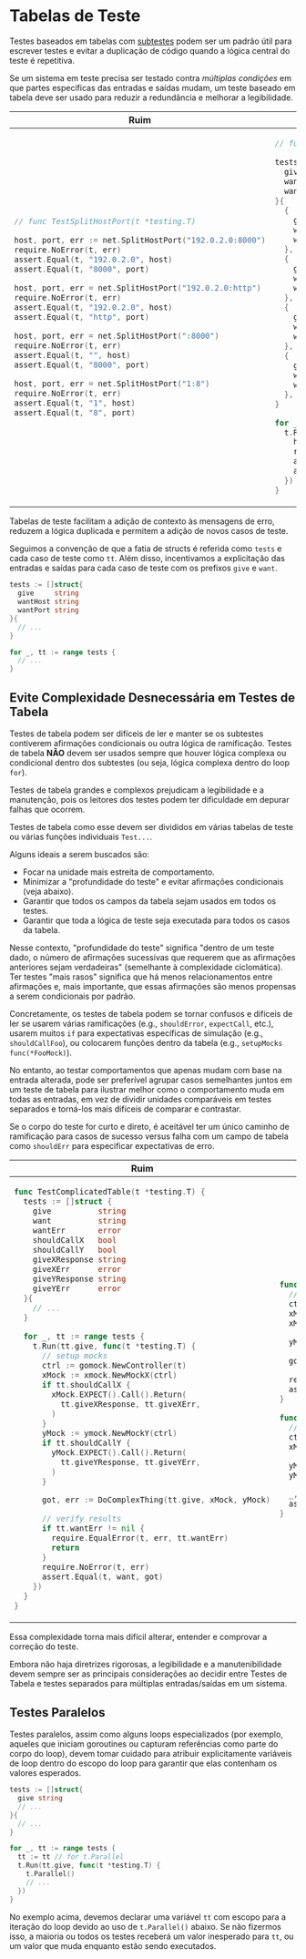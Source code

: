 # Tabelas de Teste

Testes baseados em tabelas com [subtestes] podem ser um padrão útil para escrever testes
e evitar a duplicação de código quando a lógica central do teste é repetitiva.

Se um sistema em teste precisa ser testado contra _múltiplas condições_ em que
partes específicas das entradas e saídas mudam, um teste baseado em tabela deve
ser usado para reduzir a redundância e melhorar a legibilidade.

  [subtestes]: https://blog.golang.org/subtests

<table>
<thead><tr><th>Ruim</th><th>Bom</th></tr></thead>
<tbody>
<tr><td>

```go
// func TestSplitHostPort(t *testing.T)

host, port, err := net.SplitHostPort("192.0.2.0:8000")
require.NoError(t, err)
assert.Equal(t, "192.0.2.0", host)
assert.Equal(t, "8000", port)

host, port, err = net.SplitHostPort("192.0.2.0:http")
require.NoError(t, err)
assert.Equal(t, "192.0.2.0", host)
assert.Equal(t, "http", port)

host, port, err = net.SplitHostPort(":8000")
require.NoError(t, err)
assert.Equal(t, "", host)
assert.Equal(t, "8000", port)

host, port, err = net.SplitHostPort("1:8")
require.NoError(t, err)
assert.Equal(t, "1", host)
assert.Equal(t, "8", port)
```

</td><td>

```go
// func TestSplitHostPort(t *testing.T)

tests := []struct{
  give     string
  wantHost string
  wantPort string
}{
  {
    give:     "192.0.2.0:8000",
    wantHost: "192.0.2.0",
    wantPort: "8000",
  },
  {
    give:     "192.0.2.0:http",
    wantHost: "192.0.2.0",
    wantPort: "http",
  },
  {
    give:     ":8000",
    wantHost: "",
    wantPort: "8000",
  },
  {
    give:     "1:8",
    wantHost: "1",
    wantPort: "8",
  },
}

for _, tt := range tests {
  t.Run(tt.give, func(t *testing.T) {
    host, port, err := net.SplitHostPort(tt.give)
    require.NoError(t, err)
    assert.Equal(t, tt.wantHost, host)
    assert.Equal(t, tt.wantPort, port)
  })
}
```

</td></tr>
</tbody></table>

Tabelas de teste facilitam a adição de contexto às mensagens de erro, reduzem a lógica duplicada
e permitem a adição de novos casos de teste.

Seguimos a convenção de que a fatia de structs é referida como `tests`
e cada caso de teste como `tt`. Além disso, incentivamos a explicitação das entradas e saídas
para cada caso de teste com os prefixos `give` e `want`.

```go
tests := []struct{
  give     string
  wantHost string
  wantPort string
}{
  // ...
}

for _, tt := range tests {
  // ...
}
```

## Evite Complexidade Desnecessária em Testes de Tabela

Testes de tabela podem ser difíceis de ler e manter se os subtestes contiverem afirmações condicionais
ou outra lógica de ramificação. Testes de tabela **NÃO** devem ser usados sempre que
houver lógica complexa ou condicional dentro dos subtestes (ou seja, lógica complexa dentro do loop `for`).

Testes de tabela grandes e complexos prejudicam a legibilidade e a manutenção, pois os leitores dos testes podem
ter dificuldade em depurar falhas que ocorrem.

Testes de tabela como esse devem ser divididos em várias tabelas de teste ou várias
funções individuais `Test...`.

Alguns ideais a serem buscados são:

- Focar na unidade mais estreita de comportamento.
- Minimizar a "profundidade do teste" e evitar afirmações condicionais (veja abaixo).
- Garantir que todos os campos da tabela sejam usados em todos os testes.
- Garantir que toda a lógica de teste seja executada para todos os casos da tabela.

Nesse contexto, "profundidade do teste" significa "dentro de um teste dado, o número de
afirmações sucessivas que requerem que as afirmações anteriores sejam verdadeiras" (semelhante
à complexidade ciclomática).
Ter testes "mais rasos" significa que há menos relacionamentos entre
afirmações e, mais importante, que essas afirmações são menos propensas
a serem condicionais por padrão.

Concretamente, os testes de tabela podem se tornar confusos e difíceis de ler se usarem várias ramificações
(e.g., `shouldError`, `expectCall`, etc.), usarem muitos `if` para
expectativas específicas de simulação (e.g., `shouldCallFoo`), ou colocarem funções dentro da
tabela (e.g., `setupMocks func(*FooMock)`).

No entanto, ao testar comportamentos que apenas
mudam com base na entrada alterada, pode ser preferível agrupar casos semelhantes
juntos em um teste de tabela para ilustrar melhor como o comportamento muda em todas as entradas,
em vez de dividir unidades comparáveis em testes separados
e torná-los mais difíceis de comparar e contrastar.

Se o corpo do teste for curto e direto,
é aceitável ter um único caminho de ramificação para casos de sucesso versus falha
com um campo de tabela como `shouldErr` para especificar expectativas de erro.

<table>
<thead><tr><th>Ruim</th><th>Bom</th></tr></thead>
<tbody>
<tr><td>

```go
func TestComplicatedTable(t *testing.T) {
  tests := []struct {
    give          string
    want          string
    wantErr       error
    shouldCallX   bool
    shouldCallY   bool
    giveXResponse string
    giveXErr      error
    giveYResponse string
    giveYErr      error
  }{
    // ...
  }

  for _, tt := range tests {
    t.Run(tt.give, func(t *testing.T) {
      // setup mocks
      ctrl := gomock.NewController(t)
      xMock := xmock.NewMockX(ctrl)
      if tt.shouldCallX {
        xMock.EXPECT().Call().Return(
          tt.giveXResponse, tt.giveXErr,
        )
      }
      yMock := ymock.NewMockY(ctrl)
      if tt.shouldCallY {
        yMock.EXPECT().Call().Return(
          tt.giveYResponse, tt.giveYErr,
        )
      }

      got, err := DoComplexThing(tt.give, xMock, yMock)

      // verify results
      if tt.wantErr != nil {
        require.EqualError(t, err, tt.wantErr)
        return
      }
      require.NoError(t, err)
      assert.Equal(t, want, got)
    })
  }
}
```

</td><td>

```go
func TestShouldCallX(t *testing.T) {
  // setup mocks
  ctrl := gomock.NewController(t)
  xMock := xmock.NewMockX(ctrl)
  xMock.EXPECT().Call().Return("XResponse", nil)

  yMock := ymock.NewMockY(ctrl)

  got, err := DoComplexThing("inputX", xMock, yMock)

  require.NoError(t, err)
  assert.Equal(t, "want", got)
}

func TestShouldCallYAndFail(t *testing.T) {
  // setup mocks
  ctrl := gomock.NewController(t)
  xMock := xmock.NewMockX(ctrl)

  yMock := ymock.NewMockY(ctrl)
  yMock.EXPECT().Call().Return("YResponse", nil)

  _, err := DoComplexThing("inputY", xMock, yMock)
  assert.EqualError(t, err, "Y failed")
}
```
</td></tr>
</tbody></table>

Essa complexidade torna mais difícil alterar, entender e comprovar a
correção do teste.

Embora não haja diretrizes rigorosas, a legibilidade e a manutenibilidade devem
sempre ser as principais considerações ao decidir entre Testes de Tabela e testes separados
para múltiplas entradas/saídas em um sistema.

## Testes Paralelos

Testes paralelos, assim como alguns loops especializados (por exemplo, aqueles que iniciam
goroutines ou capturam referências como parte do corpo do loop),
devem tomar cuidado para atribuir explicitamente variáveis de loop dentro do escopo do loop para
garantir que elas contenham os valores esperados.

```go
tests := []struct{
  give string
  // ...
}{
  // ...
}

for _, tt := range tests {
  tt := tt // for t.Parallel
  t.Run(tt.give, func(t *testing.T) {
    t.Parallel()
    // ...
  })
}
```

No exemplo acima, devemos declarar uma variável `tt` com escopo para a iteração do loop
devido ao uso de `t.Parallel()` abaixo.
Se não fizermos isso, a maioria ou todos os testes receberá um valor inesperado para
`tt`, ou um valor que muda enquanto estão sendo executados.

<!-- TODO: Explique como usar pacotes _test. -->
